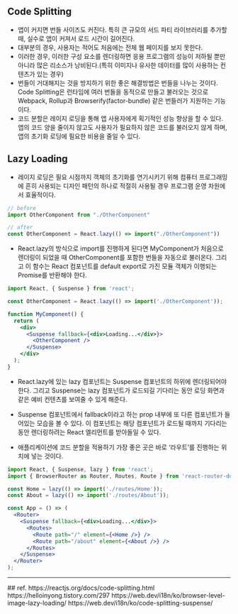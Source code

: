 ## Code Splitting
- 앱이 커지면 번들 사이즈도 커진다. 특히 큰 규모의 서드 파티 라이브러리를 추가할 때, 실수로 앱이 커져서 로드 시간이 길어진다.
- 대부분의 경우, 사용자는 적어도 처음에는 전체 웹 페이지를 보지 못한다.
- 이러한 경우, 이러한 구성 요소를 렌더링하면 응용 프로그램의 성능이 저하될 뿐만 아니라 많은 리소스가 낭비된다.(특히 이미지나 유사한 데이터를 많이 사용하는 컨텐츠가 있는 경우)
- 번들이 거대해지는 것을 방지하기 위한 좋은 해결방법은 번들을 나누는 것이다. Code Splitting은 런타임에 여러 번들을 동적으로 만들고 불러오는 것으로 Webpack, Rollup과 Browserify(factor-bundle) 같은 번들러가 지원하는 기능이다.
- 코드 분할은 레이지 로딩을 통해 앱 사용자에게 획기적인 성능 향상을 할 수 있다. 앱의 코드 양을 줄이지 않고도 사용자가 필요하지 않은 코드를 불러오지 않게 하며, 앱의 초기화 로딩에 필요한 비용을 줄일 수 있다.

## Lazy Loading
- 레이지 로딩은 필요 시점까지 객체의 초기화를 연기시키기 위해 컴퓨터 프로그래밍에 흔히 사용되는 디자인 패턴의 하나로 적절히 사용될 경우 프로그램 운영 차원에서 효율적이다.
```jsx
// before
import OtherComponent from "./OtherComponent"

// after
const OtherComponent = React.lazy(() => import("./OtherComponent"))
```
- React.lazy의 방식으로 import를 진행하게 된다면 MyComponent가 처음으로 렌더링이 되었을 때 OtherComponent를 포함한 번들을 자동으로 불러온다. 그리고 이 함수는 React 컴포넌트를 default export로 가진 모듈 객체가 이행되는 Promise를 반환해야 한다.

```jsx
import React, { Suspense } from 'react';

const OtherComponent = React.lazy(() => import('./OtherComponent'));

function MyComponent() {
  return (
    <div>
      <Suspense fallback={<div>Loading...</div>}>
        <OtherComponent />
      </Suspense>
    </div>
  );
}
```
- React.lazy에 있는 lazy 컴포넌트는 Suspense 컴포넌트의 하위에 렌더링되어야 한다. 그리고 Suspense는 lazy 컴포넌트가 로드되길 기다리는 동안 로딩 화면과 같은 예비 컨텐츠를 보여줄 수 있게 해준다.
- Suspense 컴포넌트에서 fallback이라고 하는 prop 내부에 또 다른 컴포넌트가 들어있는 모습을 볼 수 있다. 이 컴포넌트는 해당 컴포넌트가 로드될 때까지 기다리는 동안 렌더링하려는 React 엘리먼트를 받아들일 수 있다.

- 애플리케이션에 코드 분할을 적용하기 가장 좋은 곳은 바로 ‘라우트’를 진행하는 위치에 넣는 것이다.
```jsx
import React, { Suspense, lazy } from 'react';
import { BrowserRouter as Router, Routes, Route } from 'react-router-dom';

const Home = lazy(() => import('./routes/Home'));
const About = lazy(() => import('./routes/About'));

const App = () => (
  <Router>
    <Suspense fallback={<div>Loading...</div>}>
      <Routes>
        <Route path="/" element={<Home />} />
        <Route path="/about" element={<About />} />
      </Routes>
    </Suspense>
  </Router>
);
```


<hr>
## ref.
https://reactjs.org/docs/code-splitting.html
https://helloinyong.tistory.com/297
https://web.dev/i18n/ko/browser-level-image-lazy-loading/
https://web.dev/i18n/ko/code-splitting-suspense/